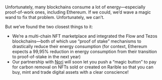 Unfortunately, many blockchains consume a lot of energy—especially proof-of-work ones, including Ethereum. If we could, we’d wave a magic wand to fix that problem. Unfortunately, we can’t.

But we’ve found the two closest things to it:

- We’re a multi-chain NFT marketplace and integrated the Flow and Tezos blockchains—both of which use “proof of stake” mechanisms to drastically reduce their energy consumption (for context, Ethereum expects a 99,95% reduction in energy consumption from their transition to proof-of-stake in the next year)
- Our partnership with [Nori](https://nori.com/) will soon let you push a “magic button” to pay for carbon removal on NFTs sold or created on Rarible so that you can buy, mint and trade digital assets with a clear conscience!
